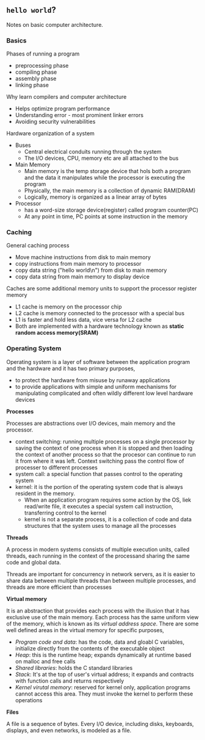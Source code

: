 ## `hello world`?

Notes on basic computer architecture.

### Basics
Phases of running a program
- preprocessing phase
- compiling phase
- assembly phase
- linking phase

Why learn compilers and computer architecture
- Helps optimize program performance
- Understanding error - most prominent linker errors
- Avoiding security vulnerabilities


Hardware organization of a system
- Buses
    - Central electrical conduits running through the system
    - The I/O devices, CPU, memory etc are all attached to the bus
- Main Memory
    - Main memory is the temp storage device that hols both a program and the data it manipulates while the processor is executing the program
    - Physically, the main memory is a collection of dynamic RAM(DRAM)
    - Logically, memory is organized as a linear array of bytes
- Processor
     - has a word-size storage device(register) called program counter(PC)
     - At any point in time, PC points at some instruction in the memory


### Caching
General caching process
- Move machine instructions from disk to main memory
- copy instructions from main memory to processor
- copy data string ("hello world\n") from disk to main memory
- copy data string from main memory to display device

Caches are some additional memory units to support the processor register memory
- L1 cache is memory on the processor chip
- L2 cache is memory connected to the processor with a special bus
- L1 is faster and hold less data, vice versa for L2 cache
- Both are implemented with a hardware technology known as **static random access memory(SRAM)**


### Operating System

Operating system is a layer of software between the application program and the hardware and it has two primary purposes,
- to protect the hardware from misuse by runaway applications
- to provide applications with simple and uniform mechanisms for manipulating complicated and often wildly different low level hardware devices

**Processes**

Processes are abstractions over I/O devices, main memory and the processor.

- context switching: running multiple processes on a single processor by saving the context of one process when it is stopped and then loading the context of another process so that the procesor can continue to run it from where it was left. Context switching pass the control flow of processer to different processes
- system call: a special function that passes control to the operating system
- kernel: it is the portion of the operating system code that is always resident in the memory. 
    - When an application program requires some action by the OS, liek read/write file, it executes a special system call instruction, transferring control to the kernel
    - kernel is not a separate process, it is a collection of code and data structures that the system uses to manage all the processes

**Threads**

A process in modern systems consists of multiple execution units, called threads, each running in the context of the processand sharing the same code and global data.

Threads are important for concurrency in network servers, as it is easier to share data between multiple threads than between multiple processes, and threads are more efficient than processes

**Virtual memory**

It is an abstraction that provides each process with the illusion that it has exclusive use of the main memory. Each process has the same uniform view of the memory, which is known as its *virtual address space*. There are some well defined areas in the virtual memory for specific purposes,
- *Program code and data*: has the code, data and gloabl C variables, initialize directly from the contents of the executable object
- *Heap*: this is the runtime heap; expands dynamically at runtime based on malloc and free calls
- *Shared libraries*: holds the C standard libraries
- *Stack*: It's at the top of user's virtual address; it expands and contracts with function calls and returns respectively
- *Kernel virutal memory*: reserved for kernel only, application programs cannot access this area. They must invoke the kernel to perform these operations

**Files**

A file is a sequence of bytes. Every I/O device, including disks, keyboards, displays, and even networks, is modeled as a file. 


